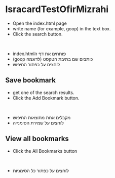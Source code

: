 # IsracardTestOfirMizrahi

* Open the index.html page
* write name (for example, goop) in the text box.
* Click the search button.

<br/>

* index.htmlפותחים את דף ה
* (goop כותבים שם בתיבת הטקסט (לדוגמה 
* לוחצים על כפתור החיפוש



## Save bookmark

* get one of the search results.
* Click the Add Bookmark button.

<br/>

* מקבלים אחת מתוצאות החיפוש
* לוחצים על שמירת הסימנייה



## View all bookmarks

* Click the All Bookmarks button

<br/>

* לוחצים על כפתור כל הסימניות 
